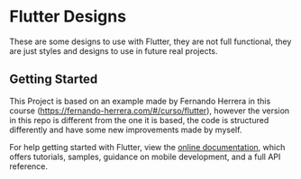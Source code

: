 # Flutter Designs

These are some designs to use with Flutter, they are not full functional, they are just styles and designs to use in future real projects.

## Getting Started

This Project is based on an example made by Fernando Herrera in this course (https://fernando-herrera.com/#/curso/flutter), however the version in this repo is different from the one it is based, the code is structured differently and have some new improvements made by myself.

For help getting started with Flutter, view the
[online documentation](https://flutter.dev/docs), which offers tutorials,
samples, guidance on mobile development, and a full API reference.
